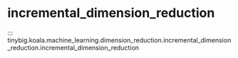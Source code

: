 # incremental_dimension_reduction

::: tinybig.koala.machine_learning.dimension_reduction.incremental_dimension_reduction.incremental_dimension_reduction
